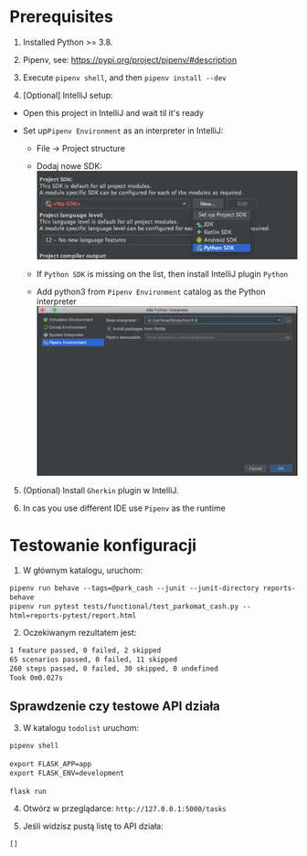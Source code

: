 # Prerequisites 

1. Installed Python >= 3.8.

2. Pipenv, see: https://pypi.org/project/pipenv/#description

3. Execute `pipenv shell`, and then `pipenv install --dev`

4. [Optional] IntelliJ setup:

* Open this project in IntelliJ and wait til it's ready

* Set up`Pipenv Environment` as an interpreter in IntelliJ:

  * File -> Project structure

  * Dodaj nowe SDK: ![Ustawienie SKD](img/new_sdk.png)
  
  * If `Python SDK` is missing on the list, then install IntelliJ plugin `Python`

  * Add python3 from `Pipenv Environment` catalog as the Python interpreter ![Interpreter z .venv](img/interpreter.png)

5. (Optional) Install `Gherkin` plugin  w IntelliJ.

6. In cas you use different IDE use `Pipenv` as the runtime

# Testowanie konfiguracji

1. W głównym katalogu, uruchom:
```
pipenv run behave --tags=@park_cash --junit --junit-directory reports-behave
pipenv run pytest tests/functional/test_parkomat_cash.py --html=reports-pytest/report.html
```

2. Oczekiwanym rezultatem jest:

```
1 feature passed, 0 failed, 2 skipped
65 scenarios passed, 0 failed, 11 skipped
260 steps passed, 0 failed, 30 skipped, 0 undefined
Took 0m0.027s
```

## Sprawdzenie czy testowe API działa

3. W katalogu `todolist` uruchom:
```
pipenv shell

export FLASK_APP=app
export FLASK_ENV=development

flask run
```

4. Otwórz w przeglądarce: `http://127.0.0.1:5000/tasks`

5. Jeśli widzisz pustą listę to API działa:

```
[]
``` 
